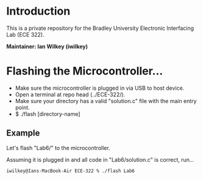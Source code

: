 # Introduction

This is a private repository for the Bradley University Electronic Interfacing Lab (ECE 322).

__Maintainer: Ian Wilkey (iwilkey)__

# Flashing the Microcontroller...

* Make sure the microcontroller is plugged in via USB to host device.
* Open a terminal at repo head (../ECE-322/).
* Make sure your directory has a valid "solution.c" file with the main entry point.
* $ ./flash [directory-name]

## Example 
Let's flash "Lab6/" to the microcontroller. 

Assuming it is plugged in and all code in "Lab6/solution.c" is correct, run...
```console
iwilkey@Ians-MacBook-Air ECE-322 % ./flash Lab6
```